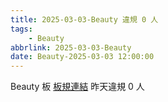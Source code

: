 ```yaml
---
title: 2025-03-03-Beauty 違規 0 人
tags:
    - Beauty
abbrlink: 2025-03-03-Beauty
date: Beauty-2025-03-03 12:00:00
---
```

Beauty 板 [板規連結](https://www.ptt.cc/bbs/Beauty/M.1630069980.A.84B.html)
昨天違規 0 人

